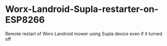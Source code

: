 # Worx-Landroid-Supla-restarter-on-ESP8266
Remote restart of Worx Landroid mower using Supla device even if it turned off

